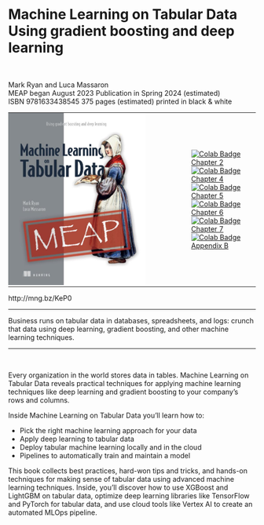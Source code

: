 # Machine Learning on Tabular Data <BR> Using gradient boosting and deep learning
<BR>

Mark Ryan and Luca Massaron<BR>
MEAP began August 2023  Publication in Spring 2024 (estimated)<BR>
ISBN 9781633438545  375 pages (estimated)  printed in black & white <BR>
<table style="border-collapse: collapse; width: 100%;">
  <tr>
    <td style="border: none; padding: 0;">
      <A href="http://mng.bz/KeP0">
        <IMG src="./cover.jpg" alt="Cover Image" width="75%" />
      </A>
    </td>
    <td style="border: none; padding: 0;">
      <a href="https://colab.research.google.com/github/lmassaron/github.com/lmassaron/ml_4_tabular_code/blob/main/chapter_02.ipynb">
        <img src="https://colab.research.google.com/assets/colab-badge.svg" alt="Colab Badge" height="20" />
        Chapter 2
      </a>
      <br />
      <a href="https://colab.research.google.com/github/lmassaron/github.com/lmassaron/ml_4_tabular_code/blob/main/chapter_04.ipynb">
        <img src="https://colab.research.google.com/assets/colab-badge.svg" alt="Colab Badge" height="20" />
        Chapter 4
      </a>
      <br />
      <a href="https://colab.research.google.com/github/lmassaron/github.com/lmassaron/ml_4_tabular_code/blob/main/chapter_05.ipynb">
        <img src="https://colab.research.google.com/assets/colab-badge.svg" alt="Colab Badge" height="20" />
        Chapter 5
      </a>
      <br />
      <a href="https://colab.research.google.com/github/lmassaron/github.com/lmassaron/ml_4_tabular_code/blob/main/chapter_06.ipynb">
        <img src="https://colab.research.google.com/assets/colab-badge.svg" alt="Colab Badge" height="20" />
        Chapter 6
      </a>
      <br />
      <a href="https://colab.research.google.com/github/lmassaron/github.com/lmassaron/ml_4_tabular_code/blob/main/chapter_07.ipynb">
        <img src="https://colab.research.google.com/assets/colab-badge.svg" alt="Colab Badge" height="20" />
        Chapter 7
      </a>
      <br />
      <a href="https://colab.research.google.com/github/lmassaron/github.com/lmassaron/ml_4_tabular_code/blob/main/appendix_b.ipynb">
        <img src="https://colab.research.google.com/assets/colab-badge.svg" alt="Colab Badge" height="20" />
        Appendix B
      </a>
    </td>
  </tr>
</table>
http://mng.bz/KeP0
<HR>
Business runs on tabular data in databases, spreadsheets, and logs: crunch that data using deep learning, gradient boosting, and other machine learning techniques.
<HR><BR>

Every organization in the world stores data in tables. Machine Learning on Tabular Data reveals practical techniques for applying machine learning techniques like deep learning and gradient boosting to your company’s rows and columns.

Inside Machine Learning on Tabular Data you’ll learn how to:

* Pick the right machine learning approach for your data
* Apply deep learning to tabular data
* Deploy tabular machine learning locally and in the cloud
* Pipelines to automatically train and maintain a model

This book collects best practices, hard-won tips and tricks, and hands-on techniques for making sense of tabular data using advanced machine learning techniques. Inside, you’ll discover how to use XGBoost and LightGBM on tabular data, optimize deep learning libraries like TensorFlow and PyTorch for tabular data, and use cloud tools like Vertex AI to create an automated MLOps pipeline.
